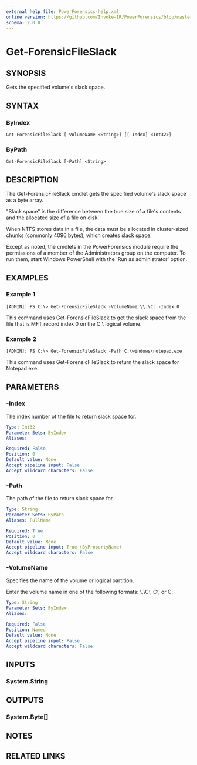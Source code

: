 ```yaml
---
external help file: PowerForensics-help.xml
online version: https://github.com/Invoke-IR/PowerForensics/blob/master/Modules/PowerForensics/docs/Get-ForensicFileSlack.md
schema: 2.0.0
---
```


# Get-ForensicFileSlack

## SYNOPSIS
Gets the specified volume's slack space.

## SYNTAX

### ByIndex
```
Get-ForensicFileSlack [-VolumeName <String>] [[-Index] <Int32>]
```

### ByPath
```
Get-ForensicFileSlack [-Path] <String>
```

## DESCRIPTION
The Get-ForensicFileSlack cmdlet gets the specified volume&apos;s slack space as a byte array.

&quot;Slack space&quot; is the difference between the true size of a file&apos;s contents and the allocated size of a file on disk.

When NTFS stores data in a file, the data must be allocated in cluster-sized chunks (commonly 4096 bytes), which creates slack space.

Except as noted, the cmdlets in the PowerForensics module require the permissions of a member of the Administrators group on the computer. To run them, start Windows PowerShell with the 'Run as administrator' option.

## EXAMPLES

### Example 1
```
[ADMIN]: PS C:\> Get-ForensicFileSlack -VolumeName \\.\C: -Index 0
```

This command uses Get-ForensicFileSlack to get the slack space from the file that is MFT record index 0 on the C:\ logical volume.

### Example 2
```
[ADMIN]: PS C:\> Get-ForensicFileSlack -Path C:\windows\notepad.exe
```

This command uses Get-ForensicFileSlack to return the slack space for Notepad.exe.

## PARAMETERS

### -Index
The index number of the file to return slack space for.

```yaml
Type: Int32
Parameter Sets: ByIndex
Aliases: 

Required: False
Position: 0
Default value: None
Accept pipeline input: False
Accept wildcard characters: False
```

### -Path
The path of the file to return slack space for.

```yaml
Type: String
Parameter Sets: ByPath
Aliases: FullName

Required: True
Position: 0
Default value: None
Accept pipeline input: True (ByPropertyName)
Accept wildcard characters: False
```

### -VolumeName
Specifies the name of the volume or logical partition.

Enter the volume name in one of the following formats: \\.\C:, C:, or C.

```yaml
Type: String
Parameter Sets: ByIndex
Aliases: 

Required: False
Position: Named
Default value: None
Accept pipeline input: False
Accept wildcard characters: False
```

## INPUTS

### System.String


## OUTPUTS

### System.Byte[]

## NOTES

## RELATED LINKS

